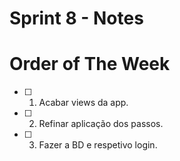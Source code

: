 # Sprint 8 - Notes 

# Order of The Week

- [ ]  1. Acabar views da app.

- [ ]  2. Refinar aplicação dos passos.

- [ ]  3. Fazer a BD e respetivo login.